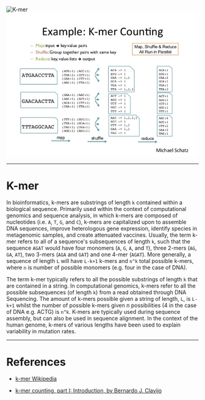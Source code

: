 ![K-mer](https://github.com/mahmoudparsian/data-algorithms-with-spark/blob/master/images/kmer_4_.png)
![K-mer](https://github.com/mahmoudparsian/data-algorithms-with-spark/blob/master/images/kmer.jpg)

-----

K-mer
=====
In bioinformatics, k-mers are substrings of length 
`k` contained within a biological sequence. Primarily 
used within the context of computational genomics and 
sequence analysis, in which k-mers are composed of 
nucleotides (i.e. `A`, `T`, `G`, and `C`), k-mers are 
capitalized upon to assemble DNA sequences, improve 
heterologous gene expression, identify species in 
metagenomic samples, and create attenuated vaccines. 
Usually, the term k-mer refers to all of a sequence's 
subsequences of length `k`, such that the sequence 
`AGAT` would have four monomers (`A`, `G`, `A`, and `T`), 
three 2-mers (`AG`, `GA`, `AT`), two 3-mers (`AGA` and 
`GAT`) and one 4-mer (`AGAT`). More generally, a sequence 
of length `L` will have `L-k+1` k-mers and `n^k` total 
possible k-mers, where `n` is number of possible monomers 
(e.g. four in the case of DNA).

The term k-mer typically refers to all the possible 
substrings of length `k` that are contained in a string. 
In computational genomics, k-mers refer to all the possible 
subsequences (of length `k`) from a read obtained through 
DNA Sequencing. The amount of k-mers possible given a string 
of length, `L`, is `L-k+1` whilst the number of possible 
k-mers given n possibilities (4 in the case of DNA e.g. ACTG) 
is `n^k`. K-mers are typically used during sequence assembly, 
but can also be used in sequence alignment. In the context of 
the human genome, k-mers of various lengths have been used to 
explain variability in mutation rates. 

-----

References
==========

* [k-mer Wikipedia](https://en.wikipedia.org/wiki/K-mer)

* [k-mer counting, part I: Introduction, by Bernardo J. Clavijo](https://bioinfologics.github.io/post/2018/09/17/k-mer-counting-part-i-introduction/)

